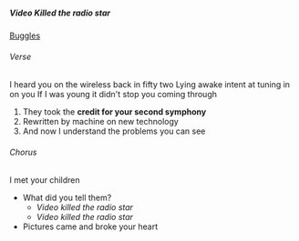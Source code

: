 <!-- Sample maunal-->
##### Video Killed the radio star

[Buggles](https://www.youtube.com/watch?v=Iwuy4hHO3YQ)

###### Verse

I heard you on the wireless back in fifty two
Lying awake intent at tuning in on you
If I was young it didn't stop you coming through

1. They took the **credit for your second symphony**
2. Rewritten by machine on new technology
3. And now I understand the problems you can see
   
###### Chorus

I met your children

- What did you tell them?
    - *Video killed the radio star*
    - *Video killed the radio star*
- Pictures came and broke your heart